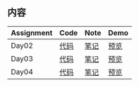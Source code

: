 ## 内容  

|   Assignment  |   Code                   |   Note                |    Demo                                                                |
| :---          | :---                     | :---                  | :---                                                                   |
| Day02         | [代码](day02/index.html)  | [笔记](day02/note.md) | [预览](https://rawgit.com/DukeLuo/IFE2018-Base/master/day02/index.html)  |
| Day03         | [代码](day03/main.css)    | [笔记](day02/note.md) | [预览](https://rawgit.com/DukeLuo/IFE2018-Base/master/day03/index.html)  |
| Day04         | [代码](day04/main.css)    | [笔记](day02/note.md) | [预览](https://rawgit.com/DukeLuo/IFE2018-Base/master/day04/index.html)  |
